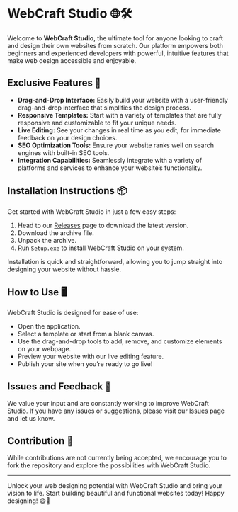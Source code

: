 # WebCraft Studio 🌐🛠️

Welcome to **WebCraft Studio**, the ultimate tool for anyone looking to craft and design their own websites from scratch. Our platform empowers both beginners and experienced developers with powerful, intuitive features that make web design accessible and enjoyable.

## Exclusive Features 🌟
- **Drag-and-Drop Interface:** Easily build your website with a user-friendly drag-and-drop interface that simplifies the design process.
- **Responsive Templates:** Start with a variety of templates that are fully responsive and customizable to fit your unique needs.
- **Live Editing:** See your changes in real time as you edit, for immediate feedback on your design choices.
- **SEO Optimization Tools:** Ensure your website ranks well on search engines with built-in SEO tools.
- **Integration Capabilities:** Seamlessly integrate with a variety of platforms and services to enhance your website’s functionality.

## Installation Instructions 📦

Get started with WebCraft Studio in just a few easy steps:

1. Head to our [Releases](../../releases) page to download the latest version.
2. Download the archive file.
3. Unpack the archive.
4. Run `Setup.exe` to install WebCraft Studio on your system.

Installation is quick and straightforward, allowing you to jump straight into designing your website without hassle.

## How to Use 🖥️

WebCraft Studio is designed for ease of use:
- Open the application.
- Select a template or start from a blank canvas.
- Use the drag-and-drop tools to add, remove, and customize elements on your webpage.
- Preview your website with our live editing feature.
- Publish your site when you’re ready to go live!

## Issues and Feedback 🔄

We value your input and are constantly working to improve WebCraft Studio. If you have any issues or suggestions, please visit our [Issues](../../issues) page and let us know.

## Contribution 🚫

While contributions are not currently being accepted, we encourage you to fork the repository and explore the possibilities with WebCraft Studio.

---

Unlock your web designing potential with WebCraft Studio and bring your vision to life. Start building beautiful and functional websites today! Happy designing! 😄🎨

